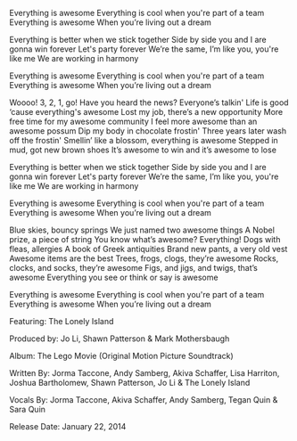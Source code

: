 Everything is awesome
Everything is cool when you're part of a team
Everything is awesome
When you’re living out a dream

Everything is better when we stick together
Side by side you and I are gonna win forever
Let's party forever
We’re the same, I’m like you, you're like me
We are working in harmony

Everything is awesome
Everything is cool when you're part of a team
Everything is awesome
When you’re living out a dream

Woooo! 3, 2, 1, go!
Have you heard the news? Everyone’s talkin'
Life is good ‘cause everything's awesome
Lost my job, there’s a new opportunity
More free time for my awesome community
I feel more awesome than an awesome possum
Dip my body in chocolate frostin'
Three years later wash off the frostin'
Smellin’ like a blossom, everything is awesome
Stepped in mud, got new brown shoes
It’s awesome to win and it’s awesome to lose

Everything is better when we stick together
Side by side you and I are gonna win forever
Let's party forever
We’re the same, I’m like you, you're like me
We are working in harmony

Everything is awesome
Everything is cool when you're part of a team
Everything is awesome
When you’re living out a dream

Blue skies, bouncy springs
We just named two awesome things
A Nobel prize, a piece of string
You know what’s awesome? Everything!
Dogs with fleas, allergies
A book of Greek antiquities
Brand new pants, a very old vest
Awesome items are the best
Trees, frogs, clogs, they’re awesome
Rocks, clocks, and socks, they’re awesome
Figs, and jigs, and twigs, that’s awesome
Everything you see or think or say is awesome

Everything is awesome
Everything is cool when you're part of a team
Everything is awesome
When you’re living out a dream



Featuring: The Lonely Island

Produced by: Jo Li, Shawn Patterson & Mark Mothersbaugh

Album: The Lego Movie (Original Motion Picture Soundtrack)

Written By: Jorma Taccone, Andy Samberg, Akiva Schaffer, Lisa Harriton, Joshua Bartholomew, Shawn Patterson, Jo Li & The Lonely Island

Vocals By: Jorma Taccone, Akiva Schaffer, Andy Samberg, Tegan Quin & Sara Quin

Release Date: January 22, 2014
